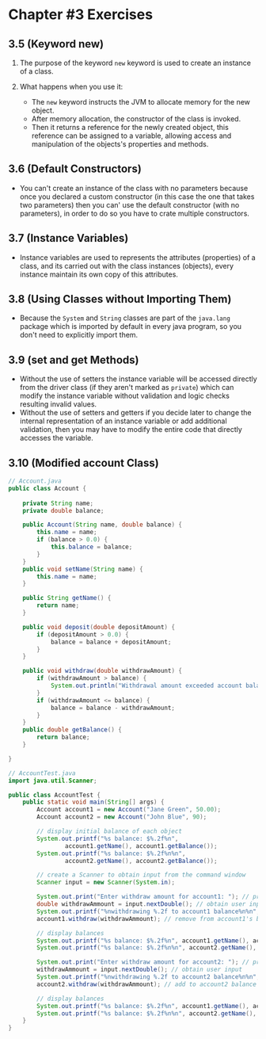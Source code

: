 # Chapter #3 Exercises

## 3.5 (Keyword new)

1. The purpose of the keyword `new` keyword is used to create an instance of a class.
2. What happens when you use it:

    - The `new` keyword instructs the JVM to allocate memory for the new object.
    - After memory allocation, the constructor of the class is invoked.
    - Then it returns a reference for the newly created object, this reference can be assigned to a variable, allowing access and manipulation of the objects's properties and methods.

## 3.6 (Default Constructors)

- You can't create an instance of the class with no parameters because once you declared a custom constructor (in this case the one that takes two parameters) then you can' use the default constructor (with no parameters), in order to do so you have to crate multiple constructors.

## 3.7 (Instance Variables)

- Instance variables are used to represents the attributes (properties) of a class, and its carried out with the class instances (objects), every instance maintain its own copy of this attributes.

## 3.8 (Using Classes without Importing Them)

- Because the `System` and `String` classes are part of the `java.lang` package which is imported by default in every java program, so you don't need to explicitly import them.

## 3.9 (set and get Methods)

- Without the use of setters the instance variable will be accessed directly from the driver class (if they aren't marked as `private`) which can modify the instance variable without validation and logic checks resulting invalid values.
- Without the use of setters and getters if you decide later to change the internal representation of an instance variable or add additional validation, then you may have to modify the entire code that directly accesses the variable.

## 3.10 (Modified account Class)

```java
// Account.java
public class Account {
    
    private String name;
    private double balance;

    public Account(String name, double balance) {
        this.name = name;
        if (balance > 0.0) {
            this.balance = balance;
        }
    }
    public void setName(String name) {
        this.name = name;
    }

    public String getName() {
        return name;
    }

    public void deposit(double depositAmount) {
        if (depositAmount > 0.0) {
            balance = balance + depositAmount;
        }
    }

    public void withdraw(double withdrawAmount) {
        if (withdrawAmount > balance) {
            System.out.println("Withdrawal amount exceeded account balance.");
        }
        if (withdrawAmount <= balance) {
            balance = balance - withdrawAmount;
        }
    }
    public double getBalance() {
        return balance;
    }

}
```

```java
// AccountTest.java
import java.util.Scanner;

public class AccountTest {
    public static void main(String[] args) {
        Account account1 = new Account("Jane Green", 50.00);
        Account account2 = new Account("John Blue", 90);

        // display initial balance of each object
        System.out.printf("%s balance: $%.2f%n",
                account1.getName(), account1.getBalance());
        System.out.printf("%s balance: $%.2f%n%n",
                account2.getName(), account2.getBalance());

        // create a Scanner to obtain input from the command window
        Scanner input = new Scanner(System.in);

        System.out.print("Enter withdraw amount for account1: "); // prompt
        double withdrawAmmount = input.nextDouble(); // obtain user input
        System.out.printf("%nwithdrawing %.2f to account1 balance%n%n", withdrawAmmount);
        account1.withdraw(withdrawAmmount); // remove from account1's balance

        // display balances
        System.out.printf("%s balance: $%.2f%n", account1.getName(), account1.getBalance());
        System.out.printf("%s balance: $%.2f%n%n", account2.getName(), account2.getBalance());

        System.out.print("Enter withdraw amount for account2: "); // prompt
        withdrawAmmount = input.nextDouble(); // obtain user input
        System.out.printf("%nwithdrawing %.2f to account2 balance%n%n", withdrawAmmount);
        account2.withdraw(withdrawAmmount); // add to account2 balance

        // display balances
        System.out.printf("%s balance: $%.2f%n", account1.getName(), account1.getBalance());
        System.out.printf("%s balance: $%.2f%n%n", account2.getName(), account2.getBalance());
    }
}
```
